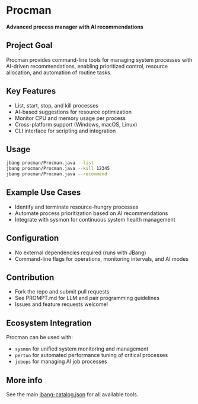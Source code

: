 # Procman

**Advanced process manager with AI recommendations**

## Project Goal

Procman provides command-line tools for managing system processes with AI-driven recommendations, enabling prioritized control, resource allocation, and automation of routine tasks.

## Key Features

- List, start, stop, and kill processes
- AI-based suggestions for resource optimization
- Monitor CPU and memory usage per process
- Cross-platform support (Windows, macOS, Linux)
- CLI interface for scripting and integration

## Usage

```sh
jbang procman/Procman.java --list
jbang procman/Procman.java --kill 12345
jbang procman/Procman.java --recommend
```

## Example Use Cases

- Identify and terminate resource-hungry processes
- Automate process prioritization based on AI recommendations
- Integrate with sysmon for continuous system health management

## Configuration

- No external dependencies required (runs with JBang)
- Command-line flags for operations, monitoring intervals, and AI modes

## Contribution

- Fork the repo and submit pull requests
- See PROMPT.md for LLM and pair programming guidelines
- Issues and feature requests welcome!

## Ecosystem Integration

Procman can be used with:
- `sysmon` for unified system monitoring and management
- `pertun` for automated performance tuning of critical processes
- `jobops` for managing AI job processes

## More info
See the main [jbang-catalog.json](../jbang-catalog.json) for all available tools. 